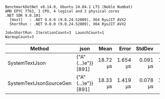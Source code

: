 ```

BenchmarkDotNet v0.14.0, Ubuntu 24.04.1 LTS (Noble Numbat)
AMD EPYC 7763, 1 CPU, 4 logical and 2 physical cores
.NET SDK 9.0.101
  [Host]   : .NET 9.0.0 (9.0.24.52809), X64 RyuJIT AVX2
  ShortRun : .NET 9.0.0 (9.0.24.52809), X64 RyuJIT AVX2

Job=ShortRun  IterationCount=3  LaunchCount=1  
WarmupCount=3  

```
| Method                  | json                | Mean     | Error    | StdDev   | Min      | Max      | Gen0   | Allocated |
|------------------------ |-------------------- |---------:|---------:|---------:|---------:|---------:|-------:|----------:|
| SystemTextJson          | {&quot;A&quot;(...)e&quot;}} [891] | 18.72 μs | 1.654 μs | 0.091 μs | 18.63 μs | 18.81 μs | 0.1831 |   3.22 KB |
| SystemTextJsonSourceGen | {&quot;A&quot;(...)e&quot;}} [891] | 18.33 μs | 1.419 μs | 0.078 μs | 18.26 μs | 18.42 μs | 0.1831 |   3.22 KB |
